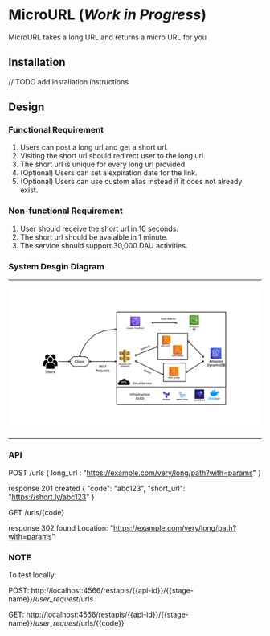 # MicroURL (<i>Work in Progress</i>)
MicroURL takes a long URL and returns a micro URL for you

## Installation

// TODO add installation instructions 

## Design

### Functional Requirement
1. Users can post a long url and get a short url.
2. Visiting the short url should redirect user to the long url.
3. The short url is unique for every long url provided.
4. (Optional) Users can set a expiration date for the link.
5. (Optional) Users can use custom alias instead if it does not already exist.

### Non-functional Requirement
1. User should receive the short url in 10 seconds.
2. The short url should be avaialble in 1 minute.
3. The service should support 30,000 DAU activities.


### System Desgin Diagram

---

![Image](/design.png)

---

### API
POST /urls
{
   long_url : "https://example.com/very/long/path?with=params"
}

response
201 created
{ 
    "code": "abc123", 
    "short_url": "https://short.ly/abc123" 
}

GET /urls/{code}

response
302 found
Location: "https://example.com/very/long/path?with=params"


### NOTE

To test locally:

POST: 
http://localhost:4566/restapis/{{api-id}}/{{stage-name}}/_user_request_/urls

GET:
http://localhost:4566/restapis/{{api-id}}/{{stage-name}}/_user_request_/urls/{{code}}